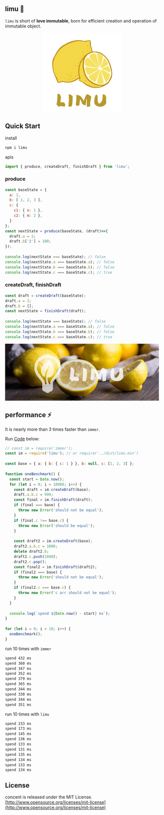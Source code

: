 ## limu 🍋
`limu` is short of **love immutable**, born for efficient creation and operation of immutable object.
<p align="center">
  <a href="https://concentjs.github.io/concent-doc">
    <img width="260" src="https://raw.githubusercontent.com/fantasticsoul/assets/master/limu/limu.png">
  </a>
</p>

## Quick Start
install
```bash
npm i limu
```

apis
```js
import { produce, createDraft, finishDraft } from 'limu';
```

### produce
```js
const baseState = {
  a: 1,
  b: [ 1, 2, 3 ],
  c: {
    c1: { n: 1 },
    c2: { m: 2 },
  }
};
const nextState = produce(baseState, (draft)=>{
  draft.a = 2;
  draft.b['2'] = 100;
});

console.log(nextState === baseState); // false
console.log(nextState.a === baseState.a); // false
console.log(nextState.b === baseState.b); // false
console.log(nextState.c === baseState.c); // true
```

### createDraft, finishDraft
```js
const draft = createDraft(baseState);
draft.a = 2;
draft.b = [];
const nextState = finishDraft(draft);

console.log(nextState === baseState); // false
console.log(nextState.a === baseState.a); // false
console.log(nextState.b === baseState.b); // false
console.log(nextState.c === baseState.c); // true
```

![performance](https://raw.githubusercontent.com/fantasticsoul/assets/master/limu/limu-benchmark.jpg)

## performance ⚡️
It is nearly more than 3 times faster than `immer`.

Run [Code](https://github.com/tnfe/limu/blob/main/benchmark/case1.js) below:
```js
// const im = require('immer');
const im = require('limu'); // or require('../dist/limu.min')

const base = { a: { b: { c: 1 } }, b: null, c: [1, 2, 3] };

function oneBenchmark() {
  const start = Date.now();
  for (let i = 0; i < 10000; i++) {
    const draft = im.createDraft(base);
    draft.a.b.c = 999;
    const final = im.finishDraft(draft);
    if (final === base) {
      throw new Error('should not be equal');
    }
    if (final.c !== base.c) {
      throw new Error('should be equal');
    }

    const draft2 = im.createDraft(base);
    draft2.a.b.c = 1000;
    delete draft2.b;
    draft2.c.push(1000);
    draft2.c.pop();
    const final2 = im.finishDraft(draft2);
    if (final2 === base) {
      throw new Error('should not be equal');
    }
    if (final2.c === base.c) {
      throw new Error('c arr should not be equal');
    }
  }

  console.log(`spend ${Date.now() - start} ms`);
}

for (let i = 0; i < 10; i++) {
  oneBenchmark();
}
```

run 10 times with `immer`
```bash
spend 432 ms
spend 360 ms
spend 347 ms
spend 352 ms
spend 379 ms
spend 365 ms
spend 344 ms
spend 330 ms
spend 344 ms
spend 351 ms
```

run 10 times with `limu`
```bash
spend 233 ms
spend 173 ms
spend 145 ms
spend 136 ms
spend 133 ms
spend 131 ms
spend 135 ms
spend 134 ms
spend 133 ms
spend 134 ms
```


## License

concent is released under the MIT License. [http://www.opensource.org/licenses/mit-license](http://www.opensource.org/licenses/mit-license)
